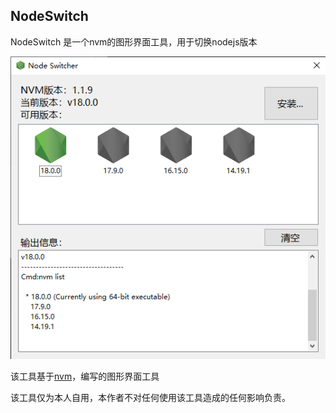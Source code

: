 ﻿NodeSwitch
---
NodeSwitch 是一个nvm的图形界面工具，用于切换nodejs版本

![截图](images/app.png)

该工具基于[nvm](https://github.com/nvm-sh/nvm)，编写的图形界面工具

该工具仅为本人自用，本作者不对任何使用该工具造成的任何影响负责。